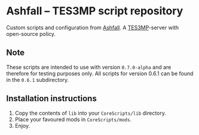 # Ashfall – TES3MP script repository

Custom scripts and configuration from [Ashfall](https://ashfall.de). A
[TES3MP](https://tes3mp.com/)-server with open-source policy.

## Note

These scripts are intended to use with version `0.7.0-alpha` and are
therefore for testing purposes only. All scripts for version 0.6.1 can
be found in the `0.6.1` subdirectory.

## Installation instructions

1. Copy the contents of `lib` into your `CoreScripts/lib` directory.
2. Place your favoured mods in `CoreScripts/mods`.
3. Enjoy.
